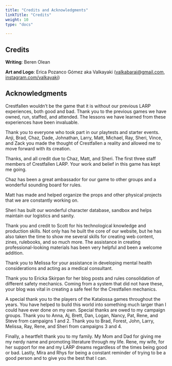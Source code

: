 ```yaml
---
title: "Credits and Acknowledgments"
linkTitle: "Credits"
weight: 10
type: "docs"

---
```


## Credits

**Writing**: Beren Olean

**Art and Logo**: Erica Pozanco Gómez aka Valkayaki ([valkabarai@gmail.com](mailto:valkabarai@gmail.com), [instagram.com/valkayaki](https://instagram.com/valkayaki))

## Acknowledgments

Crestfallen wouldn’t be the game that it is without our previous LARP experiences, both good and bad. Thank you to the previous games we have owned, run, staffed, and attended. The lessons we have learned from these experiences have been invaluable.

Thank you to everyone who took part in our playtests and starter events. Anji, Brad, Chaz, Dade, Johnathan, Larry, Matt, Michael, Ray, Sheri, Vince, and Zack you made the thought of Crestfallen a reality and allowed me to move forward with its creation.

Thanks, and all credit due to Chaz, Matt, and Sheri. The first three staff members of Crestfallen LARP. Your work and belief in this game has kept me going.

Chaz has been a great ambassador for our game to other groups and a wonderful sounding board for rules.

Matt has made and helped organize the props and other physical projects that we are constantly working on.

Sheri has built our wonderful character database, sandbox and helps maintain our logistics and sanity.

Thank you and credit to Scott for his technological knowledge and production skills. Not only has he built the core of our website, but he has also taken the time to show me several skills for creating web content, zines, rulebooks, and so much more. The assistance in creating professional-looking materials has been very helpful and been a welcome addition.

Thank you to Melissa for your assistance in developing mental health considerations and acting as a medical consultant.

Thank you to Ericka Skirpan for her blog posts and rules consolidation of different safety mechanics. Coming from a system that did not have these, your blog was vital in creating a safe feel for the Crestfallen mechanics.

A special thank you to the players of the Katalossa games throughout the years. You have helped to build this world into something much larger than I could have ever done on my own. Special thanks are owed to my campaign groups. Thank you to Anna, Aj, Brett, Dan, Logan, Nancy, Pat, Rene, and Steve from campaigns 1 and 2. Thank you to Brad, Forest, John, Larry, Melissa, Ray, Rene, and Sheri from campaigns 3 and 4.

Finally, a heartfelt thank you to my family. My Mom and Dad for giving me my nerdy name and promoting literature through my life. Rene, my wife, for her support for me and my LARP dreams regardless of the times being good or bad. Lastly, Mira and Rhys for being a constant reminder of trying to be a good person and to give you the best that I can.